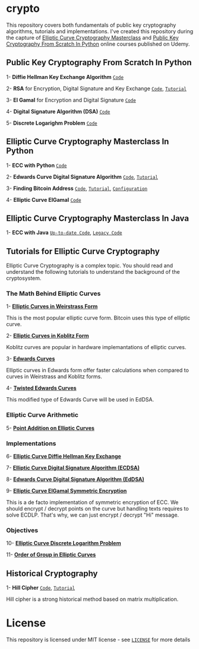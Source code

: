 # crypto

This repository covers both fundamentals of public key cryptography algorithms, tutorials and implementations. I've created this repository during the capture of [Elliptic Curve Cryptography Masterclass](https://www.udemy.com/elliptic-curve-cryptography-masterclass/?couponCode=ECCMC-BLOG-201801) and [Public Key Cryptography From Scratch In Python]() online courses published on Udemy.



## Public Key Cryptography From Scratch In Python

1- **Diffie Hellman Key Exchange Algorithm** [`Code`](https://github.com/serengil/crypto/blob/master/python/diffiehellman.py)

2- **RSA** for Encryption, Digital Signature and Key Exchange [`Code`](https://github.com/serengil/crypto/blob/master/python/rsa.py), [`Tutorial`](http://sefiks.com/2018/05/21/the-math-behind-rsa-algorithm/)

3- **El Gamal** for Encryption and Digital Signature [`Code`](https://github.com/serengil/crypto/blob/master/python/elgamal.py)

4- **Digital Signature Algorithm (DSA)** [`Code`](https://github.com/serengil/crypto/blob/master/python/dsa.py)

5- **Discrete Logarighm Problem** [`Code`](https://github.com/serengil/crypto/blob/master/python/discretelogarithm.py)



## Elliptic Curve Cryptography Masterclass In Python

1- **ECC with Python** [`Code`](https://github.com/serengil/crypto/blob/master/python/EccApp.py)

2- **Edwards Curve Digital Signature Algorithm** [`Code`](https://github.com/serengil/crypto/blob/master/python/EdDSA.py), [`Tutorial`](https://sefiks.com/2018/12/24/a-gentle-introduction-to-edwards-curve-digital-signature-algorithm-eddsa/)

3- **Finding Bitcoin Address** [`Code`](https://github.com/serengil/crypto/blob/master/python/Bitcoin.py), [`Tutorial`](https://sefiks.com/2018/03/26/a-step-by-step-bitcoin-address-example/), [`Configuration`](https://github.com/serengil/crypto/blob/master/configuration/bitcoin-configuration.txt)

4- **Elliptic Curve ElGamal** [`Code`](https://github.com/serengil/crypto/blob/master/python/EC-ElGamal.py)



## Elliptic Curve Cryptography Masterclass In Java

1- **ECC with Java** [`Up-to-date Code`](https://github.com/serengil/crypto/blob/master/com.crypto.action/EccOverFiniteField.java), [`Legacy Code`](https://github.com/serengil/crypto/blob/master/com.crypto.action/EccOverRealNumbers.java)



## Tutorials for Elliptic Curve Cryptography

Elliptic Curve Cryptography is a complex topic. You should read and understand the following tutorials to understand the background of the cryptosystem.

### The Math Behind Elliptic Curves

1- [**Elliptic Curves in Weirstrass Form**](https://sefiks.com/2016/03/13/the-math-behind-elliptic-curve-cryptography/)

This is the most popular elliptic curve form. Bitcoin uses this type of elliptic curve.

2- [**Elliptic Curves in Koblitz Form**](https://sefiks.com/2016/03/13/the-math-behind-elliptic-curves-over-binary-field/)

Koblitz curves are popular in hardware implemantations of elliptic curves.

3- [**Edwards Curves**](https://sefiks.com/2018/12/19/a-gentle-introduction-to-edwards-curves/)

Elliptic curves in Edwards form offer faster calculations when compared to curves in Weirstrass and Koblitz forms.

4- [**Twisted Edwards Curves**](https://sefiks.com/2018/12/26/twisted-edwards-curves/)

This modified type of Edwards Curve will be used in EdDSA.

### Elliptic Curve Arithmetic

5- [**Point Addition on Elliptic Curves**](http://sefiks.com/2016/03/27/double-and-add-method/)

### Implementations

6- [**Elliptic Curve Diffie Hellman Key Exchange**](https://sefiks.com/2016/04/11/key-exchange-from-carrying-handcuffed-briefcases-to-modern-cryptosystems/)

7- [**Elliptic Curve Digital Signature Algorithm (ECDSA)**](https://sefiks.com/2018/02/16/elegant-signatures-with-elliptic-curve-cryptography/)

8- [**Edwards Curve Digital Signature Algorithm (EdDSA)**](https://sefiks.com/2018/12/24/a-gentle-introduction-to-edwards-curve-digital-signature-algorithm-eddsa/)

9- [**Elliptic Curve ElGamal Symmetric Encryption**](https://sefiks.com/2018/08/21/elliptic-curve-elgamal-encryption/)

This is a de facto implementation of symmetric encryption of ECC. We should encrypt / decrypt points on the curve but handling texts requires to solve ECDLP. That's why, we can just encrypt / decrypt "Hi" message.

### Objectives

10- [**Elliptic Curve Discrete Logarithm Problem**](https://sefiks.com/2018/02/28/attacking-elliptic-curve-discrete-logarithm-problem/)

11- [**Order of Group in Elliptic Curves**](https://sefiks.com/2018/02/27/counting-points-on-elliptic-curves-over-finite-field/)



## Historical Cryptography

1- **Hill Cipher** [`Code`](https://github.com/serengil/crypto/blob/master/python/classical/hill.py), [`Tutorial`](https://sefiks.com/2018/12/04/a-step-by-step-hill-cipher-example/)

Hill cipher is a strong historical method based on matrix multiplication.



# License

This repository is licensed under MIT license - see [`LICENSE`](https://github.com/serengil/crypto/blob/master/LICENSE) for more details
